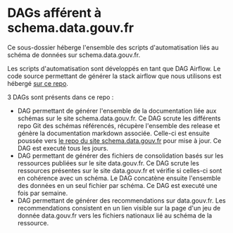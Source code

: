 # DAGs afférent à schema.data.gouv.fr

Ce sous-dossier héberge l'ensemble des scripts d'automatisation liés au schéma de données sur schema.data.gouv.fr.

Les scripts d'automatisation sont développés en tant que DAG Airflow. Le code source permettant de générer la stack airflow que nous utilisons est hébergé [sur ce repo](https://github.com/etalab/data-engineering-stack).

3 DAGs sont présents dans ce repo : 
- DAG permettant de générer l'ensemble de la documentation liée aux schémas sur le site schema.data.gouv.fr. Ce DAG scrute les différents repo Git des schémas référencés, récupère l'ensemble des release et génère la documentation markdown associée. Celle-ci est ensuite poussée vers [le repo du site schema.data.gouv.fr](https://github.com/etalab/schema.data.gouv.fr) pour mise à jour. Ce DAG est executé tous les jours.
- DAG permettant de générer des fichiers de consolidation basés sur les ressources publiées sur le site data.gouv.fr. Ce DAG scrute les ressources présentes sur le site data.gouv.fr et vérifie si celles-ci sont en cohérence avec un schéma. Le DAG concatène ensuite l'ensemble des données en un seul fichier par schéma. Ce DAG est executé une fois par semaine.
- DAG permettant de générer des recommendations sur data.gouv.fr. Les recommendations consistent en un lien visible sur la page d'un jeu de donnée data.gouv.fr vers les fichiers nationaux lié au schéma de la ressource.
